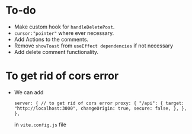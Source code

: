 # To-do

- Make custom hook for `handleDeletePost`.
- `cursor:"pointer"` where ever necessary.
- Add Actions to the comments.
- Remove `showToast` from `useEffect dependencies` if not necessary
- Add delete comment functionality.

# To get rid of cors error

- We can add

  `server: {
  // to get rid of cors error
  proxy: {
    "/api": {
      target: "http://localhost:3000",
      changeOrigin: true,
      secure: false,
    },
  },
},`

  in `vite.config.js` file

